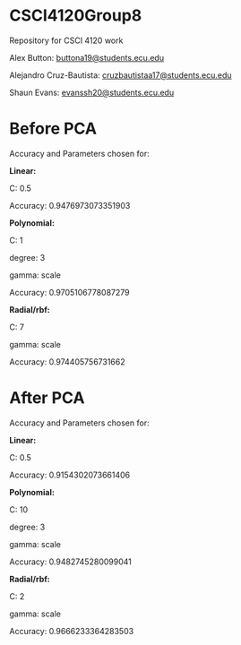 # CSCI4120Group8
Repository for CSCI 4120 work

Alex Button: buttona19@students.ecu.edu

Alejandro Cruz-Bautista: cruzbautistaa17@students.ecu.edu

Shaun Evans: evanssh20@students.ecu.edu

# Before PCA
Accuracy and Parameters chosen for:

**Linear:**

C: 0.5
  
Accuracy: 0.9476973073351903
  
**Polynomial:**

C: 1

degree: 3  

gamma: scale

Accuracy: 0.9705106778087279
  
**Radial/rbf:**  

C: 7

gamma: scale
  
Accuracy: 0.974405756731662

# After PCA
Accuracy and Parameters chosen for:

**Linear:**

C: 0.5

Accuracy: 0.9154302073661406
  
**Polynomial:**

C: 10

degree: 3

gamma: scale
  
Accuracy: 0.9482745280099041
  
**Radial/rbf:**

C: 2

gamma: scale

Accuracy: 0.9666233364283503
